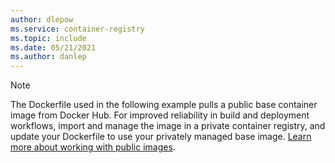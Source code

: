 ```yaml
---
author: dlepow
ms.service: container-registry
ms.topic: include
ms.date: 05/21/2021
ms.author: danlep
---
```

> [!NOTE]
> The Dockerfile used in the following example pulls a public base container image from Docker Hub. For improved reliability in build and deployment workflows, import and manage the image in a private container registry, and update your Dockerfile to use your privately managed base image. [Learn more about working with public images](../articles/container-registry/buffer-gate-public-content.md).